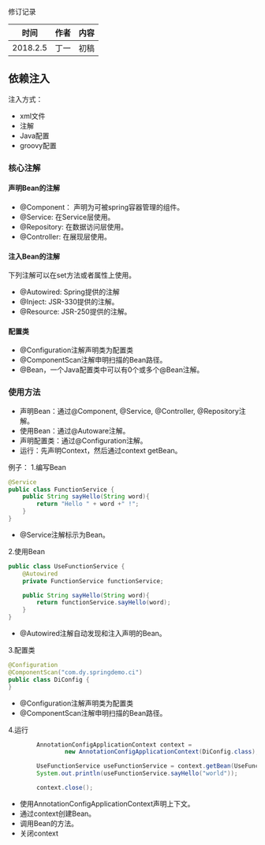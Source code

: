 
修订记录

| 时间 | 作者 | 内容 |
|--------|--------|--------|
| 2018.2.5 | 丁一 | 初稿 |

## 依赖注入
注入方式：

- xml文件
- 注解
- Java配置
- groovy配置

### 核心注解
#### 声明Bean的注解
- @Component： 声明为可被spring容器管理的组件。
- @Service: 在Service层使用。
- @Repository: 在数据访问层使用。
- @Controller: 在展现层使用。

#### 注入Bean的注解
下列注解可以在set方法或者属性上使用。

- @Autowired: Spring提供的注解
- @Inject: JSR-330提供的注解。
- @Resource: JSR-250提供的注解。

#### 配置类
- @Configuration注解声明类为配置类
- @ComponentScan注解申明扫描的Bean路径。
- @Bean，一个Java配置类中可以有0个或多个@Bean注解。

### 使用方法

- 声明Bean：通过@Component, @Service, @Controller, @Repository注解。
- 使用Bean：通过@Autoware注解。
- 声明配置类：通过@Configuration注解。
- 运行：先声明Context，然后通过context getBean。

例子：
1.编写Bean
```java
@Service
public class FunctionService {
    public String sayHello(String word){
        return "Hello " + word +" !";
    }
}
```

- @Service注解标示为Bean。

2.使用Bean
```java
public class UseFunctionService {
    @Autowired
    private FunctionService functionService;

    public String sayHello(String word){
        return functionService.sayHello(word);
    }
}
```
- @Autowired注解自动发现和注入声明的Bean。

3.配置类
```java
@Configuration
@ComponentScan("com.dy.springdemo.ci")
public class DiConfig {
}
```

- @Configuration注解声明类为配置类
- @ComponentScan注解申明扫描的Bean路径。

4.运行
```java
        AnnotationConfigApplicationContext context =
                new AnnotationConfigApplicationContext(DiConfig.class);

        UseFunctionService useFunctionService = context.getBean(UseFunctionService.class);
        System.out.println(useFunctionService.sayHello("world"));

        context.close();
```

- 使用AnnotationConfigApplicationContext声明上下文。
- 通过context创建Bean。
- 调用Bean的方法。
- 关闭context




















